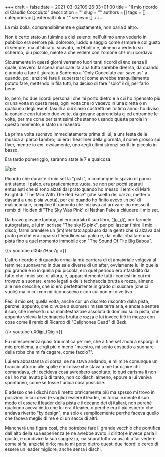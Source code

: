+++ 
draft = false
date = 2021-03-02T09:26:33+01:00
title = "Il mio ricordo di Claudio Coccoluto"
description = ""
slug = ""
authors = []
tags = []
categories = []
externalLink = ""
series = []
+++

La mia bolla, comprensibilmente e giustamente, non parla d'altro.

Non è certo stato un fulmine a ciel sereno: nell'ultimo anno vederlo in pubblico era sempre più doloroso, lucido e saggio come sempre e col gusto di sempre, ma affaticato, scavato, indebolito e, almeno a vederlo su schermo, più piccolo, niente a che vedere con l'omone che mi ricordavo.

Sicuramente in questi giorni verranno fuori tanti ricordi di uno senza il quale, davvero, la scena musicale italiana tutta sarebbe diversa, da quando è andato a fare il giurato a Sanremo a "Only Coccoluto can save us" a quando, poi, anziché fare il superstar dj come avrebbe tranquillamente potuto fare, mettendo in fila tutti, ha deciso di fare "solo" il dj, per farlo bene.

Io, però, ho due ricordi personali che mi porto dietro e a cui ho ripensato più di una volta in questi mesi, ogni volta che lo vedevo in una diretta o in qualcuno degli eventi fasulli a cui siamo costretti nell'ultimo anno; ho diviso la console con lui solo due volte, da giovane apprendista dj ed entrambe le volte, per me come per tantissimi che stanno usando questa parola in questo momento, è stato un maestro.

La prima volta suonavo immediatamente prima di lui, a una festa della musica al parco Lambro; lui era l'headliner della giornata, il nome grosso sui flyer, mentre io ero, ovviamente, uno degli ultimi stronzi scritti in piccolo in basso.

Era tardo pomeriggio, saranno state le 7 e qualcosa.

![pic](/images/coccoluto.jpg#center)

Ricordo che durante il mio set la "pista", o comunque lo spazio di parco antistante il palco, era praticamente vuota, se non per pochi sparuti entusiasti che si sono alzati dal prato quando ho messo il remix di Mark Knight di "The Man With The Red Face" (che scelta del cazzo, metterlo davanti a una pista vuota), per cui quando ho finito avevo un po' di malinconia e, complice il tramonto che iniziava ad arrivare, ho messo il remix di Holden di "The Sky Was Pink" di Nathan Fake a chiudere il mio set.

Da bravo giovane fanboy, mi ero portato il suo libro, ["Io, dj"](https://www.amazon.it/Musica-stili-Perch%C3%A9-diventato-gigantesca/dp/8806182242/ref=sr_1_2?__mk_it_IT=%C3%85M%C3%85%C5%BD%C3%95%C3%91&dchild=1&keywords=coccoluto&qid=1614674524&sr=8-2&tag=raibaz-21), per farmelo autografare, e lui mi scrisse "The sky IS pink", per poi lasciar finire il mio disco, farmi prendere un (im)meritato applauso dalla gente che si alzava dal prato perché era apparso l'headliner sul palco e, dal nulla, ribaltare una pista fino a quel momento immobile con "The Sound Of The Big Babou".

{{< youtube dlX4nZH5u7g >}}

L'altro ricordo è di quando ormai la mia carriera di dj amatoriale volgeva al termine: suonavamo in due sale diverse di un after, ovviamente lui in quella più grande e io in quella più piccola, e in quel periodo ero infastidito dal fatto che i miei soci di allora, e, apparentemente tutti i contesti in cui mi trovavo a suonare, erano legati a della technaccia brutta e rozza, almeno alle mie orecchie, che io ero perfettamente in grado di suonare (che ci vuole) ma in cui non mi riconoscevo e con cui non mi divertivo.

Feci il mio set, quella volta, anche con un discreto riscontro dalla pista, perché, appunto, che ci vuole a suonare i missili terra aria, e andai a sentire il suo, che invece fu una manifestazione assoluta di dominio sulla pista, che appunto voleva la technaccia brutta e rozza e lui invece tirò in mezzo con cose come il remix di Ricardo di "Cellphones Dead" di Beck.

{{< youtube uX0ijpLfQig >}}

Fu un'esperienza quasi traumatica per me, che a fine set andai a esporgli il mio problema, a dirgli più o meno "maestro, mi sento costretto a suonare della roba che mi fa cagare, come faccio?".

Lui era abbastanza di corsa, se ne stava andando, e mi mise comunque un braccio attorno alle spalle e mi disse che stava a me far capire chi comandava, chi decideva cosa avrebbero ascoltato; io quel carisma lì non ce l'ho mai avuto più di tanto, non coi dischi almeno, eppure a lui veniva spontaneo, come se fosse l'unica cosa possibile.

E adesso che i dischi non li metto praticamente più ma spesso mi trovo in posizioni in cui devo (e voglio) essere il leader, mi torna in mente il suo modo di essere il leader della pista e il decano dei dj italiani, non perché qualcuno aveva detto che lui era il leader, o perché era il più esperto che andava riverito "by design", ma solo e semplicemente perché faceva quello che faceva meglio di me e di un sacco di altri.

Mancherà una figura così, che potrebbe fare il grande vecchio che pontifica dall'alto della sua esperienza (e ne avrebbe avuto il diritto) e invece parla il giusto, e condivide la sua saggezza, ma soprattutto va avanti a  far vedere come si fa, anziché dirlo; ma io mi porto dietro questi due ricordi e cerco di essere un leader migliore, anche senza i dischi.